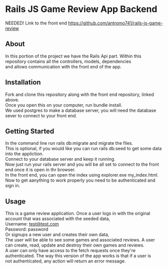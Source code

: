 



# Rails JS Game Review App Backend

NEEDED!
Link to the front end https://github.com/antromo741/rails-js-game-review

## About

In this portion of the project we have the Rails Api part. Within this repository contains all the controllers, models, dependencies\
and allows communication with the front end of the app.


## Installation

Fork and clone this repository along with the front end repository, linked above.\
Once you open this on your computer, run bundle install.\
We used postgres to make a database server, you will need the database sever to connect to your front end.

## Getting Started 

In the command line run rails db:migrate and migrate the files.\
This is optional, if you would like you can run rails db:seed to get some data into the appliction.\
Connect to your database server and keep it running.\
Now just run your rails server and you will be all set to connect to the front end once it is open in thr browser.\
In the front end, you can open the index using explorer.exe my_index.html.\
Now to get aanything to work properly you need to be authenticated and sign in.
## Usage

This is a game review application. Once a user logs in with the original account that was associated with the seeded data,\
Username: test@test.com\
Password: password\
Or signups a new user and creates their own data,\
The user will be able to see some games and associated reviews. A user can create, read, update and destroy their own games and reviews.\
A user can only have access to the fetch requests once they're authenticated. The way this version of the app works is that if a user is\
not authenticated, any action will return an error message. 